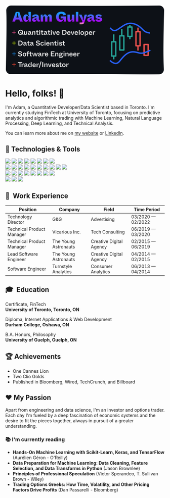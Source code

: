 [![](images/github-card@2x.png)](https://adamgulyas.com)

# Hello, folks! :wave:

I'm Adam, a Quantitative Developer/Data Scientist based in Toronto. I'm currently studying FinTech at University of Toronto, focusing on predictive analytics and algorithmic trading with Machine Learning, Natural Language Processing, Deep Learning, and Technical Analysis.

You can learn more about me on [my website](https://adamgulyas.com) or [LinkedIn](https://linkedin.com/in/adamgulyas).

## :toolbox: Technologies & Tools

<!-- ![](https://img.shields.io/badge/-MacOS-black?style=flat-square&logo=apple) -->
![](https://img.shields.io/badge/OS-MacOS-black?style=flat&logo=apple&logoColor=white&color=039D5D)
![](https://img.shields.io/badge/OS-Linux-informational?style=flat&logo=linux&logoColor=white&color=039D5D)
![](https://img.shields.io/badge/Shell-Zsh-informational?style=flat&logo=gnu-bash&logoColor=white&color=039D5D)
![](https://img.shields.io/badge/Prompt-iTerm2-informational?style=flat&logo=iterm2&logoColor=white&color=039D5D)
![](https://img.shields.io/badge/Editor-VSCode-informational?style=flat&logo=visualstudiocode&logoColor=white&color=039D5D)
![](https://img.shields.io/badge/Git-informational?style=flat&logo=git&logoColor=white&color=039D5D)
![](https://img.shields.io/badge/npm-informational?style=flat&logo=npm&logoColor=white&color=039D5D)
![](https://img.shields.io/badge/Docker-informational?style=flat&logo=docker&logoColor=white&color=039D5D)\
![](https://img.shields.io/badge/Lang-Python-informational?style=flat&logo=python&logoColor=white&color=blueviolet)
![](https://img.shields.io/badge/DB-PostgreSQL-informational?style=flat&logo=postgresql&logoColor=white&color=blueviolet)
![](https://img.shields.io/badge/NumPy-informational?style=flat&logo=numpy&logoColor=white&color=blueviolet)
![](https://img.shields.io/badge/Pandas-informational?style=flat&logo=pandas&logoColor=white&color=blueviolet)
![](https://img.shields.io/badge/Plotly-informational?style=flat&logo=plotly&logoColor=white&color=blueviolet)
![](https://img.shields.io/badge/SciPy-informational?style=flat&logo=scipy&logoColor=white&color=blueviolet)
![](https://img.shields.io/badge/Scikit_Learn-informational?style=flat&logo=scikitlearn&logoColor=white&color=blueviolet)
![](https://img.shields.io/badge/Keras-informational?style=flat&logo=keras&logoColor=white&color=blueviolet)
![](https://img.shields.io/badge/Tensorflow-informational?style=flat&logo=tensorflow&logoColor=white&color=blueviolet)
![](https://img.shields.io/badge/Watson-informational?style=flat&logo=ibmwatson&logoColor=white&color=blueviolet)\
![](https://img.shields.io/badge/Lang-JavaScript-informational?style=flat&logo=javascript&logoColor=white&color=FC4E8E)
![](https://img.shields.io/badge/Lang-TypeScript-informational?style=flat&logo=typescript&logoColor=white&color=FC4E8E)
![](https://img.shields.io/badge/Lang-PHP-informational?style=flat&logo=php&logoColor=white&color=FC4E8E)
![](https://img.shields.io/badge/NodeJS-informational?style=flat&logo=nodedotjs&logoColor=white&color=FC4E8E)
![](https://img.shields.io/badge/Express-informational?style=flat&logo=express&logoColor=white&color=FC4E8E)
![](https://img.shields.io/badge/Django-informational?style=flat&logo=django&logoColor=white&color=FC4E8E)
![](https://img.shields.io/badge/MongoDB-informational?style=flat&logo=mongodb&logoColor=white&color=FC4E8E)
![](https://img.shields.io/badge/SASS-informational?style=flat&logo=sass&logoColor=white&color=FC4E8E)\
![](https://img.shields.io/badge/Cloud-AWS-informational?style=flat&logo=amazon&logoColor=white&color=118AED)
![](https://img.shields.io/badge/Cloud-Digital_Ocean-informational?style=flat&logo=digitalocean&logoColor=white&color=118AED)
![](https://img.shields.io/badge/DNS-cPanel-informational?style=flat&logo=cpanel&logoColor=white&color=118AED)

## :necktie: &nbsp;Work Experience
| Position                    | Company               | Field                           | Time Period          |
| --------------------------- | --------------------- | ------------------------------- | -------------------- |
| Technology Director         | G&G                   | Advertising                     | 03/2020 — 02/2022    |
| Technical Product Manager   | Vicarious Inc.        | Tech Consulting                 | 06/2019 — 03/2020    |
| Technical Product Manager   | The Young Astronauts  | Creative Digital Agency         | 02/2015 — 06/2019    |
| Lead Software Engineer      | The Young Astronauts  | Creative Digital Agency         | 04/2014 — 02/2015    |
| Software Engineer           | Turnstyle Analytics   | Consumer Analytics              | 06/2013 — 04/2014    |

## :mortar_board: &nbsp;Education

Certificate, FinTech\
**University of Toronto, Toronto, ON**

Diploma, Internet Applications & Web Development\
**Durham College, Oshawa, ON**

B.A. Honors, Philosophy\
**University of Guelph, Guelph, ON**

## :trophy: Achievements

- One Cannes Lion
- Two Clio Golds
- Published in Bloomberg, Wired, TechCrunch, and Billboard

## :heart: My Passion

Apart from engineering and data science, I'm an investor and options trader. Each day I'm fueled by a deep fascination of economic systems and the desire to fit the pieces together, always in pursuit of a greater understanding.

### :books: I'm currently reading

- **Hands-On Machine Learning with Scikit-Learn, Keras, and TensorFlow** (Aurélien Géron - O'Reilly)
- **Data Preparation for Machine Learning: Data Cleaning, Feature Selection, and Data Transforms in Python** (Jason Brownlee)
- **Principles of Professional Speculation** (Victor Sperandeo, T. Sullivan Brown - Wiley)
- **Trading Options Greeks: How Time, Volatility, and Other Pricing Factors Drive Profits** (Dan Passarelli - Bloomberg)
